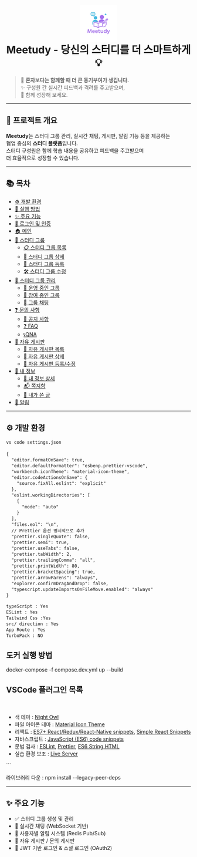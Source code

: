 <h1 align="center">
  <img src="./Settings/image/meetudy-logo2.png" alt="로고" width="100" style="vertical-align: middle;" />
  <br />
  <strong>Meetudy</strong> - 당신의 스터디를 더 스마트하게 💡
</h1>

> 🤝 **혼자보다는 함께할 때 더 큰 동기부여가 생깁니다.**  
> ✨ 구성원 간 실시간 피드백과 격려를 주고받으며,  
> 🚀 함께 성장해 보세요.

---

## 📝 프로젝트 개요

**Meetudy**는 스터디 그룹 관리, 실시간 채팅, 게시판, 알림 기능 등을 제공하는  
협업 중심의 **스터디 플랫폼**입니다.  
스터디 구성원은 함께 학습 내용을 공유하고 피드백을 주고받으며  
더 효율적으로 성장할 수 있습니다.

---

## 📚 목차

- [⚙️ 개발 환경](#️-개발-환경)
- [🚀 실행 방법](./Settings/setting/readme.md)
- [✨ 주요 기능](#-주요-기능)
- [🔐 로그인 및 인증](./Settings/auth/readme.md)
- [🏠 메인](./Settings/main/readme.md)
- [👥 스터디 그룹](./Settings/studygroup/list.md)
  - [📋 스터디 그룹 목록](./Settings/studygroup/list.md)
  - [📄 스터디 그룹 상세](./Settings/studygroup/detail.md)
  - [📝 스터디 그룹 등록](./Settings/studygroup/insert.md)
  - [🛠️ 스터디 그룹 수정](./Settings/studygroup/update.md)
- [📂 스터디 그룹 관리](./Settings/studygroupmanage/operate.md)
  - [🚋 운영 중인 그룹](./Settings/studygroupmanage/operate.md)
  - [👀 참여 중인 그룹](./Settings/studygroupmanage/join.md)
  - [💬 그룹 채팅](./Settings/studygroupmanage/chat.md)
- [❓ 문의 사항](./Settings/qna/notice.md)
  - [📢 공지 사항](./Settings/qna/notice.md)
  - [❓ FAQ](./Settings/qna/faq.md)
  - [📞QNA](./Settings/qna/qna.md)
- [💬 자유 게시판](./Settings/board/list.md)
  - [💬 자유 게시판 목록](./Settings/board/list.md)
  - [💬 자유 게시판 상세](./Settings/board/detail.md)
  - [💬 자유 게시판 등록/수정](./Settings/board/write.md)
- [👤 내 정보](./Settings/myinfo/list.md)
  - [👤 내 정보 상세](./Settings/myinfo/list.md)
  - [📬 쪽지함](./Settings/myinfo/message.md)
  - [📝 내가 쓴 글](./Settings/myinfo/board.md)
- [🔔 알림](./Settings/notification/readme.md)

---

## ⚙️ 개발 환경

```
vs code settings.json

{
  "editor.formatOnSave": true,
  "editor.defaultFormatter": "esbenp.prettier-vscode",
  "workbench.iconTheme": "material-icon-theme",
  "editor.codeActionsOnSave": {
    "source.fixAll.eslint": "explicit"
  },
  "eslint.workingDirectories": [
    {
      "mode": "auto"
    }
  ],
  "files.eol": "\n",
  // Prettier 옵션 명시적으로 추가
  "prettier.singleQuote": false,
  "prettier.semi": true,
  "prettier.useTabs": false,
  "prettier.tabWidth": 2,
  "prettier.trailingComma": "all",
  "prettier.printWidth": 80,
  "prettier.bracketSpacing": true,
  "prettier.arrowParens": "always",
  "explorer.confirmDragAndDrop": false,
  "typescript.updateImportsOnFileMove.enabled": "always"
}

```

```
typeScript : Yes
ESLint : Yes
Tailwind Css :Yes
src/ direction : Yes
App Route : Yes
TurboPack : NO
```

<div class="markdown-heading" dir="auto">
 <h2 tabindex="-1" class="heading-element" dir="auto">도커 실행 방법</h2>
</div>

docker-compose -f compose.dev.yml up --build

<div class="markdown-heading" dir="auto">
    <h2 tabindex="-1" class="heading-element" dir="auto">VSCode 플러그인 목록</h2>
    <a id="user-content-vscode-플러그인-목록" class="anchor" aria-label="Permalink: VSCode 플러그인 목록" href="#vscode-플러그인-목록">
        <svg class="octicon octicon-link" viewBox="0 0 16 16" version="1.1" width="16" height="16" aria-hidden="true"></svg>
    </a>
</div>

<ul dir="auto">
<li>색 테마 : <a href="https://marketplace.visualstudio.com/items?itemName=sdras.night-owl" rel="nofollow">Night Owl</a></li>
<li>파일 아이콘 테마 : <a href="https://marketplace.visualstudio.com/items?itemName=PKief.material-icon-theme" rel="nofollow">Material Icon Theme</a></li>
<li>리액트 : <a href="https://marketplace.visualstudio.com/items?itemName=dsznajder.es7-react-js-snippets" rel="nofollow">ES7+ React/Redux/React-Native snippets</a>, <a href="https://marketplace.visualstudio.com/items?itemName=burkeholland.simple-react-snippets" rel="nofollow">Simple React Snippets</a></li>
<li>자바스크립트 : <a href="https://marketplace.visualstudio.com/items?itemName=xabikos.JavaScriptSnippets" rel="nofollow">JavaScript (ES6) code snippets</a></li>
<li>문법 검사 : <a href="https://marketplace.visualstudio.com/items?itemName=dbaeumer.vscode-eslint" rel="nofollow">ESLint</a>, <a href="https://marketplace.visualstudio.com/items?itemName=esbenp.prettier-vscode" rel="nofollow">Prettier</a>, <a href="https://marketplace.visualstudio.com/items?itemName=Tobermory.es6-string-html" rel="nofollow">ES6 String HTML</a></li>
<li>실습 환경 보조 : <a href="https://marketplace.visualstudio.com/items?itemName=ritwickdey.LiveServer" rel="nofollow">Live Server</a></li>
</ul>
```

라이브러리 다운 : npm install --legacy-peer-deps

---

## ✨ 주요 기능

- ✅ 스터디 그룹 생성 및 관리
- 💬 실시간 채팅 (WebSocket 기반)
- 🔔 사용자별 알림 시스템 (Redis Pub/Sub)
- 🧾 자유 게시판 / 문의 게시판
- 🔐 JWT 기반 로그인 & 소셜 로그인 (OAuth2)
